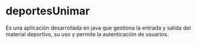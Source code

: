 # deportesUnimar
Es una aplicación desarrollada en java que gestiona la entrada y salida del material deportivo, su uso y permite la autenticación de usuarios.
